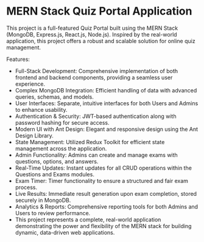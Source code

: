 # MERN Stack Quiz Portal Application
This project is a full-featured Quiz Portal built using the MERN Stack (MongoDB, Express.js, React.js, Node.js). Inspired by the real-world application, this project offers a robust and scalable solution for online quiz management.

Features:
* Full-Stack Development: Comprehensive implementation of both frontend and backend components, providing a seamless user experience.
* Complex MongoDB Integration: Efficient handling of data with advanced queries, schemas, and models.
* User Interfaces: Separate, intuitive interfaces for both Users and Admins to enhance usability.
* Authentication & Security: JWT-based authentication along with password hashing for secure access.
* Modern UI with Ant Design: Elegant and responsive design using the Ant Design Library.
* State Management: Utilized Redux Toolkit for efficient state management across the application.
* Admin Functionality: Admins can create and manage exams with questions, options, and answers.
* Real-Time Updates: Instant updates for all CRUD operations within the Questions and Exams modules.
* Exam Timer: Timer functionality to ensure a structured and fair exam process.
* Live Results: Immediate result generation upon exam completion, stored securely in MongoDB.
* Analytics & Reports: Comprehensive reporting tools for both Admins and Users to review performance.
* This project represents a complete, real-world application demonstrating the power and flexibility of the MERN stack for building dynamic, data-driven web applications.
